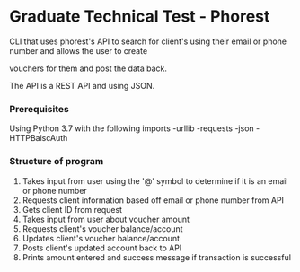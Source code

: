 # Graduate Technical Test - Phorest


CLI that uses phorest's API to search for client's using their email or phone number and allows the user to create 

vouchers for them and post the data back.

The API is a REST API and using JSON.


### Prerequisites

Using Python 3.7 with the following imports
-urllib
-requests
-json
-HTTPBaiscAuth



### Structure of program

1. Takes input from user using the '@' symbol to determine if it is an email or phone number
2. Requests client information based off email or phone number from API
3. Gets client ID from request
4. Takes input from user about voucher amount
5. Requests client's voucher balance/account
6. Updates client's voucher balance/account
7. Posts client's updated account back to API
8. Prints amount entered and success message if transaction is successful
